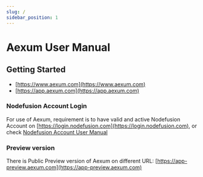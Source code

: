 ```yaml
---
slug: /
sidebar_position: 1
---
```


# Aexum User Manual

## Getting Started

* [https://www.aexum.com](https://www.aexum.com)
* [https://app.aexum.com](https://app.aexum.com)

### Nodefusion Account Login

For use of Aexum, requirement is to have valid and active Nodefusion Account on [https://login.nodefusion.com](https://login.nodefusion.com), or check [Nodefusion Account User Manual](https://account-manual.nodefusion.com )

### Preview version

There is Public Preview version of Aexum on different URL: [https://app-preview.aexum.com](https://app-preview.aexum.com)
